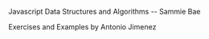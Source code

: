 Javascript Data Structures and Algorithms -- Sammie Bae

Exercises and Examples by Antonio Jimenez

